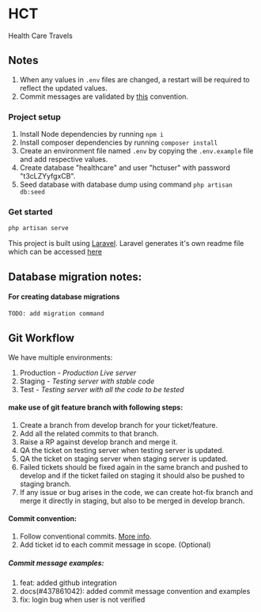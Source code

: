 # HCT
Health Care Travels

## Notes
1. When any values in `.env` files are changed, a restart will be required to reflect the updated values.
2. Commit messages are validated by [this](https://www.conventionalcommits.org/en/v1.0.0/) convention.

### Project setup
1. Install Node dependencies by running `npm i`
2. Install composer dependencies by running `composer install`
3. Create an environment file named `.env` by copying the `.env.example` file and add respective values.
4. Create database "healthcare" and user "hctuser" with password "t3cLZYyfgxCB".
5. Seed database with database dump using command `php artisan db:seed`

### Get started

```bash
php artisan serve
```

This project is built using [Laravel](https://laravel.com/).
Laravel generates it's own readme file which can be accessed [here](https://gitlab.com/healthcaretravels/hct/-/blob/master/laravel_readme.md)

## Database migration notes:

#### For creating database migrations

```sh
TODO: add migration command
```

## Git Workflow
We have multiple environments:
1. Production - *Production Live server*
2. Staging - *Testing server with stable code*
3. Test - *Testing server with all the code to be tested*

#### make use of git feature branch with following steps:
1. Create a branch from develop branch for your ticket/feature.
2. Add all the related commits to that branch.
3. Raise a RP against develop branch and merge it.
4. QA the ticket on testing server when testing server is updated.
5. QA the ticket on staging server when staging server is updated.
6. Failed tickets should be fixed again in the same branch and pushed to develop and if the ticket failed on staging it should also be pushed to staging branch.
7. If any issue or bug arises in the code, we can create hot-fix branch and merge it directly in staging, but also to be merged in develop branch.

#### Commit convention:
1. Follow conventional commits. [More info](https://www.conventionalcommits.org/en/v1.0.0/).
2. Add ticket id to each commit message in scope. (Optional)

##### Commit message examples:
1. feat: added github integration
2. docs(#437861042): added commit message convention and examples
3. fix: login bug when user is not verified
